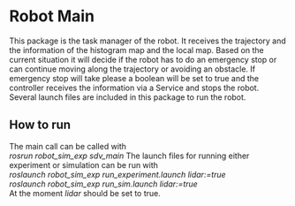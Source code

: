 # Robot Main
This package is the task manager of the robot. It receives the trajectory and the information of the histogram map and the local map. Based on the current situation it will decide if the robot has to do an emergency stop or can continue moving along the trajectory or avoiding an obstacle. If emergency stop will take please a boolean will be set to true and the controller receives the information via a Service and stops the robot.  
Several launch files are included in this package to run the robot.

## How to run
The main call can be called with  
*rosrun robot_sim_exp sdv_main*
The launch files for running either experiment or simulation can be run with  
*roslaunch robot_sim_exp run_experiment.launch lidar:=true*  
*roslaunch robot_sim_exp run_sim.launch lidar:=true*  
At the moment *lidar* should be set to true.